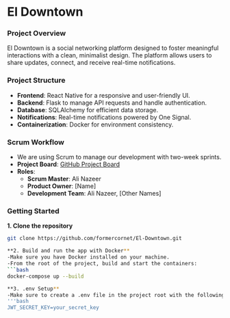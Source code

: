 # El Downtown

### Project Overview
El Downtown is a social networking platform designed to foster meaningful interactions with a clean, minimalist design. The platform allows users to share updates, connect, and receive real-time notifications.

### Project Structure
- **Frontend**: React Native for a responsive and user-friendly UI.
- **Backend**: Flask to manage API requests and handle authentication.
- **Database**: SQLAlchemy for efficient data storage.
- **Notifications**: Real-time notifications powered by One Signal.
- **Containerization**: Docker for environment consistency.

### Scrum Workflow
- We are using Scrum to manage our development with two-week sprints.
- **Project Board**: [GitHub Project Board](https://github.com/users/formercornet/projects/1)
- **Roles**:
  - **Scrum Master**: Ali Nazeer
  - **Product Owner**: [Name]
  - **Development Team**: Ali Nazeer, [Other Names]

### Getting Started

**1. Clone the repository**
```bash
git clone https://github.com/formercornet/El-Downtown.git

**2. Build and run the app with Docker**
-Make sure you have Docker installed on your machine.
-From the root of the project, build and start the containers:
```bash
docker-compose up --build

**3. .env Setup**
-Make sure to create a .env file in the project root with the following content:
'''bash
JWT_SECRET_KEY=your_secret_key


